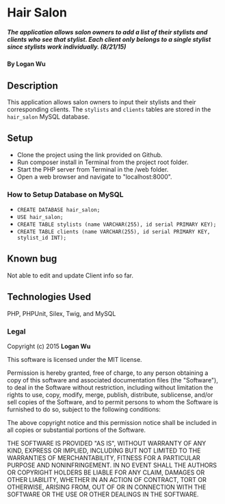 # Hair Salon

##### The application allows salon owners to add a list of their stylists and clients who see that stylist. Each client only belongs to a single stylist since stylists work individually. (8/21/15)

#### By Logan Wu

## Description

This application allows salon owners to input their stylists and their corresponding clients. The ```stylists``` and ```clients``` tables are stored in the ```hair_salon``` MySQL database.

## Setup

* Clone the project using the link provided on Github.
* Run composer install in Terminal from the project root folder.
* Start the PHP server from Terminal in the /web folder.
* Open a web browser and navigate to "localhost:8000".

### How to Setup Database on MySQL

* ```CREATE DATABASE hair_salon;```
* ```USE hair_salon;```
* ```CREATE TABLE stylists (name VARCHAR(255), id serial PRIMARY KEY);```
* ```CREATE TABLE clients (name VARCHAR(255), id serial PRIMARY KEY, stylist_id INT);```

## Known bug
Not able to edit and update Client info so far.

## Technologies Used

PHP, PHPUnit, Silex, Twig, and MySQL

### Legal

Copyright (c) 2015 **Logan Wu**

This software is licensed under the MIT license.

Permission is hereby granted, free of charge, to any person obtaining a copy
of this software and associated documentation files (the "Software"), to deal
in the Software without restriction, including without limitation the rights
to use, copy, modify, merge, publish, distribute, sublicense, and/or sell
copies of the Software, and to permit persons to whom the Software is
furnished to do so, subject to the following conditions:

The above copyright notice and this permission notice shall be included in
all copies or substantial portions of the Software.

THE SOFTWARE IS PROVIDED "AS IS", WITHOUT WARRANTY OF ANY KIND, EXPRESS OR
IMPLIED, INCLUDING BUT NOT LIMITED TO THE WARRANTIES OF MERCHANTABILITY,
FITNESS FOR A PARTICULAR PURPOSE AND NONINFRINGEMENT. IN NO EVENT SHALL THE
AUTHORS OR COPYRIGHT HOLDERS BE LIABLE FOR ANY CLAIM, DAMAGES OR OTHER
LIABILITY, WHETHER IN AN ACTION OF CONTRACT, TORT OR OTHERWISE, ARISING FROM,
OUT OF OR IN CONNECTION WITH THE SOFTWARE OR THE USE OR OTHER DEALINGS IN
THE SOFTWARE.
